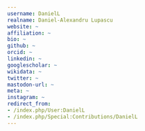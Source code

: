 ```yaml
---
username: DanielL
realname: Daniel-Alexandru Lupascu
website: ~
affiliation: ~
bio: ~
github: ~
orcid: ~
linkedin: ~
googlescholar: ~
wikidata: ~
twitter: ~
mastodon-url: ~
meta: ~
instagram: ~
redirect_from:
- /index.php/User:DanielL
- /index.php/Special:Contributions/DanielL
---
```

